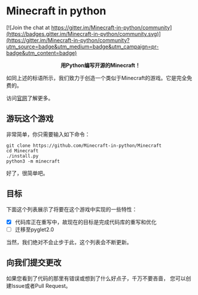 # Minecraft in python
[![Join the chat at https://gitter.im/Minecraft-in-python/community](https://badges.gitter.im/Minecraft-in-python/community.svg)](https://gitter.im/Minecraft-in-python/community?utm_source=badge&utm_medium=badge&utm_campaign=pr-badge&utm_content=badge)

<p align="center"><b>用Python编写开源的Minecraft！</b></p>

如同上述的标语所示，我们致力于创造一个类似于Minecraft的游戏。它是完全免费的。

访问[官网](https://minecraft-in-python.github.io)了解更多。

## 游玩这个游戏
非常简单，你只需要输入如下命令：
```shell
git clone https://github.com/Minecraft-in-python/Minecraft
cd Minecraft
./install.py
python3 -m minecraft
```

好了，很简单吧。

## 目标
下面这个列表展示了将要在这个游戏中实现的一些特性：

- [x] 代码库正在重写中，故现在的目标是完成代码库的重写和优化
- [ ] 迁移至pyglet2.0

当然，我们绝对不会止步于此，这个列表会不断更新。

## 向我们提交更改
如果您看到了代码的那里有错误或想到了什么好点子，千万不要吝啬，
您可以创建Issue或者Pull Request。
